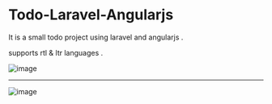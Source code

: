 # Todo-Laravel-Angularjs

It is a small todo project using laravel and angularjs .

supports rtl & ltr languages .

![image](https://user-images.githubusercontent.com/16087389/27954703-d1a6f824-6319-11e7-82db-1411f794219a.png)


---

![image](https://user-images.githubusercontent.com/16087389/27954767-29ec287e-631a-11e7-9232-881d9f459d01.png)
